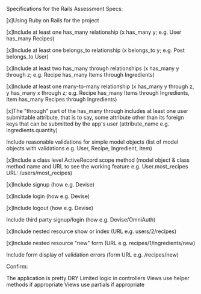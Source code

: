 Specifications for the Rails Assessment
Specs:

 [x]Using Ruby on Rails for the project

 [x]Include at least one has_many relationship (x has_many y; e.g. User has_many Recipes)

 [x]Include at least one belongs_to relationship (x belongs_to y; e.g. Post belongs_to User)

 [x]Include at least two has_many through relationships (x has_many y through z; e.g. Recipe
    has_many   Items through Ingredients)

 [x]Include at least one many-to-many relationship (x has_many y through z,
    y has_many x through z;   e.g. Recipe has_many Items through Ingredients, Item has_many Recipes through Ingredients)

 [x]The "through" part of the has_many through includes at least one user submittable attribute,
    that is to say, some attribute other than its foreign keys that can be submitted by the app's user (attribute_name e.g. ingredients.quantity)

 Include reasonable validations for simple model objects (list of model objects with validations e.g. User, Recipe, Ingredient, Item)

 [x]Include a class level ActiveRecord scope method (model object & class method name and URL to
    see the working feature e.g. User.most_recipes URL: /users/most_recipes)

 [x]Include signup (how e.g. Devise)

 [x]Include login (how e.g. Devise)

 [x]Include logout (how e.g. Devise)

 Include third party signup/login (how e.g. Devise/OmniAuth)

 [x]Include nested resource show or index (URL e.g. users/2/recipes)

 [x]Include nested resource "new" form (URL e.g. recipes/1/ingredients/new)

 Include form display of validation errors (form URL e.g. /recipes/new)

Confirm:

 The application is pretty DRY
 Limited logic in controllers
 Views use helper methods if appropriate
 Views use partials if appropriate
